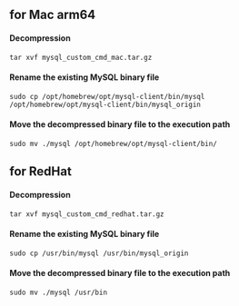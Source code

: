 ## for Mac arm64
#### Decompression
```
tar xvf mysql_custom_cmd_mac.tar.gz
```

#### Rename the existing MySQL binary file
```
sudo cp /opt/homebrew/opt/mysql-client/bin/mysql /opt/homebrew/opt/mysql-client/bin/mysql_origin
```

#### Move the decompressed binary file to the execution path
```
sudo mv ./mysql /opt/homebrew/opt/mysql-client/bin/
```

## for RedHat
#### Decompression
```
tar xvf mysql_custom_cmd_redhat.tar.gz
```

#### Rename the existing MySQL binary file
```
sudo cp /usr/bin/mysql /usr/bin/mysql_origin
```

#### Move the decompressed binary file to the execution path
```
sudo mv ./mysql /usr/bin
```
